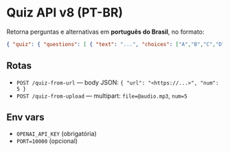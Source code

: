 # Quiz API v8 (PT-BR)
Retorna perguntas e alternativas em **português do Brasil**, no formato:
```json
{ "quiz": { "questions": [ { "text": "...", "choices": ["A","B","C","D","E"], "answer_index": 0 } ] } }
```

## Rotas
- `POST /quiz-from-url` — body JSON: `{ "url": "<https://...>", "num": 5 }`
- `POST /quiz-from-upload` — multipart: `file=@audio.mp3`, `num=5`

## Env vars
- `OPENAI_API_KEY` (obrigatória)
- `PORT=10000` (opcional)
